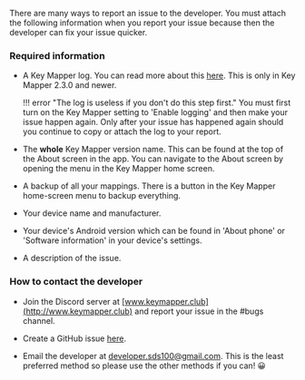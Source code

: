 There are many ways to report an issue to the developer. You must attach the following information when you report your issue because then the developer can fix your issue quicker.

### Required information

- A Key Mapper log. You can read more about this [here](../user-guide/settings/#logging-230). This is only in Key Mapper 2.3.0 and newer.

    !!! error "The log is useless if you don't do this step first."
        You must first turn on the Key Mapper setting to 'Enable logging' and then make your issue happen again. Only after your issue has happened again should you continue to copy or attach the log to your report.

- The **whole** Key Mapper version name. This can be found at the top of the About screen in the app. You can navigate to the About screen by opening the menu in the Key Mapper home screen.
- A backup of all your mappings. There is a button in the Key Mapper home-screen menu to backup everything.
- Your device name and manufacturer.
- Your device's Android version which can be found in 'About phone' or 'Software information' in your device's settings.
- A description of the issue.

### How to contact the developer
- Join the Discord server at [www.keymapper.club](http://www.keymapper.club) and report your issue in the #bugs channel.

- Create a GitHub issue [here](https://github.com/sds100/KeyMapper/issues/new/choose).

- Email the developer at developer.sds100@gmail.com. This is the least preferred method so please use the other methods if you can! 😀